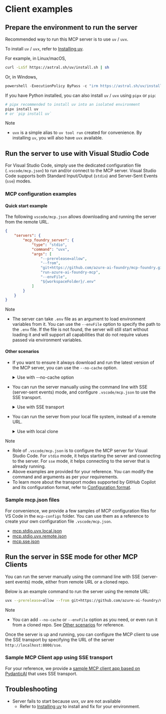 # Client examples

## Prepare the environment to run the server

Recommended way to run this MCP server is to use `uv` / `uvx`.

To install `uv` / `uvx`, refer to [Installing uv](https://docs.astral.sh/uv/getting-started/installation/).

For example, in Linux/macOS,

```bash
curl -LsSf https://astral.sh/uv/install.sh | sh
```

Or, in Windows,

```powershell
powershell -ExecutionPolicy ByPass -c "irm https://astral.sh/uv/install.ps1 | iex"
```

If you have Python installed, you can also install `uv` / `uvx` using `pipx` or `pip`:

```bash
# pipx recommended to install uv into an isolated environment
pipx install uv
# or `pip install uv`
```

> [!NOTE]
> - `uvx` is a simple alias to `uv tool run` created for convenience. By installing `uv`, you will also have `uvx` available.

## Run the server to use with Visual Studio Code

For Visual Studio Code, simply use the dedicated configuration file (`.vscode/mcp.json`) to run and/or connect to the MCP server. Visual Studio Code supports both Standard Input/Output (`stdio`) and Server-Sent Events (`sse`) modes.

### MCP configuration examples

#### Quick start example

The following `vscode/mcp.json` allows downloading and running the server from the remote URL.

```json
{
    "servers": {
        "mcp_foundry_server": {
            "type": "stdio",
            "command": "uvx",
            "args": [
                "--prerelease=allow",
                "--from",
                "git+https://github.com/azure-ai-foundry/mcp-foundry.git",
                "run-azure-ai-foundry-mcp",
                "--envFile",
                "${workspaceFolder}/.env"
            ]
        }
    }
}
```

> [!NOTE]
> - The server can take `.env` file as an argument to load environment variables from it. You can use the `--envFile` option to specify the path to the `.env` file. If the file is not found, the server will still start without loading it and will support all capabilities that do not require values passed via environment variables.

#### Other scenarios

- If you want to ensure it always download and run the latest version of the MCP server, you can use the `--no-cache` option.

    <details>
    <summary>Use with --no-cache option</summary>
    
    ```json
    {
        "servers": {
            "mcp_foundry_server": {
                "type": "stdio",
                "command": "uvx",
                "args": [
                    "--no-cache",
                    "--prerelease=allow",
                    "--from",
                    "git+https://github.com/azure-ai-foundry/mcp-foundry.git",
                    "run-azure-ai-foundry-mcp"
                ]
            }
        }
    }
    ```
    
    </details>

- You can run the server manually using the command line with SSE (server-sent events) mode, and configure `.vscode/mcp.json` to use the SSE transport.

    <details>
    <summary>Use with SSE transport</summary>
    
    First run the server using the command line:
    
    ```bash
    uvx --prerelease=allow --from git+https://github.com/azure-ai-foundry/mcp-foundry.git run-azure-ai-foundry-mcp --transport sse
    ```
    
    > [!NOTE]
    > - You can add `--no-cache` or `--envFile` option as you need.
    
    Then configure the `.vscode/mcp.json` to use the SSE transport:
    
    ```json
    {
        "servers": {
            "mcp_foundry_server": {
                "type": "sse",
                "url": "http://localhost:8000/sse"
            }
        }
    }
    ```
    
    </details>

- You can run the server from your local file system, instead of a remote URL.

    <details>
    <summary>Use with local clone</summary>
    
    First clone the repo to your local file system:
    
    ```bash
    git clone https://github.com/azure-ai-foundry/mcp-foundry.git
    ```
    
    Then use the following `.vscode/mcp.json` to run the server:
    
    ```json
    {
        "servers": {
            "mcp_foundry_server": {
                "type": "stdio",
                "command": "uvx",
                "args": [
                    "--prerelease=allow",
                    "--from",
                    "./path/to/local/repo",
                    "run-azure-ai-foundry-mcp"
                ]
            }
        }
    }
    ```
    
    </details>

> [!NOTE]
> - Role of `.vscode/mcp.json` is to configure the MCP server for Visual Studio Code. For `stdio` mode, it helps starting the server and connecting to the server. For `sse` mode, it helps connecting to the server that is already running.
> - Above examples are provided for your reference. You can modify the command and arguments as per your requirements.
> - To learn more about the transport modes supported by GitHub Copilot and its configuration format, refer to [Configuration format](https://code.visualstudio.com/docs/copilot/chat/mcp-servers#_configuration-format).

### Sample mcp.json files

For convenience, we provide a few samples of MCP configuration files for VS Code in the `mcp-configs` folder. You can use them as a reference to create your own configuration file `.vscode/mcp.json`.

- [mcp.stdio.uvx.local.json](./vscode/mcp-configs/mcp.stdio.uvx.local.json)
- [mcp.stdio.uvx.remote.json](./vscode/mcp-configs/mcp.stdio.uvx.remote.json)
- [mcp.sse.json](./vscode/mcp-configs/mcp.sse.json)

## Run the server in SSE mode for other MCP Clients

You can run the server manually using the command line with SSE (server-sent events) mode, either from remote URL or a cloned repo.

Below is an example command to run the server using the remote URL:

```bash
uvx --prerelease=allow --from git+https://github.com/azure-ai-foundry/mcp-foundry.git run-azure-ai-foundry-mcp --transport sse
```

> [!NOTE]
> - You can add `--no-cache` or `--envFile` option as you need, or even run it from a cloned repo. See [Other scenarios](#other-scenarios) for reference.

Once the server is up and running, you can configure the MCP client to use the SSE transport by specifying the URL of the server `http://localhost:8000/sse`.

### Sample MCP Client app using SSE transport

For your reference, we provide a [sample MCP client app based on PydanticAI](./python/pydantic-ai/README.md) that uses SSE transport.

## Troubleshooting

- Server fails to start because uvx, uv are not available
  - Refer to [Installing uv](https://docs.astral.sh/uv/getting-started/installation/) to install and fix for your environment.
